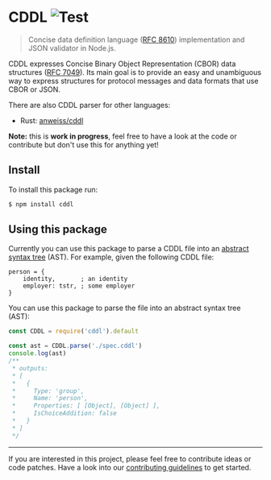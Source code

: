 CDDL ![Test](https://github.com/christian-bromann/cddl/workflows/Test/badge.svg?branch=master)
====

> Concise data definition language ([RFC 8610](https://tools.ietf.org/html/rfc8610)) implementation and JSON validator in Node.js.

CDDL expresses Concise Binary Object Representation (CBOR) data structures ([RFC 7049](https://tools.ietf.org/html/rfc7049)). Its main goal is to provide an easy and unambiguous way to express structures for protocol messages and data formats that use CBOR or JSON.

There are also CDDL parser for other languages:
- Rust: [anweiss/cddl](https://github.com/anweiss/cddl)

__Note:__ this is __work in progress__, feel free to have a look at the code or contribute but don't use this for anything yet!

## Install

To install this package run:

```sh
$ npm install cddl
```

## Using this package

Currently you can use this package to parse a CDDL file into an [abstract syntax tree](https://en.wikipedia.org/wiki/Abstract_syntax_tree) (AST). For example, given the following CDDL file:

```cddl
person = {
    identity,       ; an identity
    employer: tstr, ; some employer
}
```

You can use this package to parse the file into an abstract syntax tree (AST):

```js
const CDDL = require('cddl').default

const ast = CDDL.parse('./spec.cddl')
console.log(ast)
/**
 * outputs:
 * [
 *   {
 *     Type: 'group',
 *     Name: 'person',
 *     Properties: [ [Object], [Object] ],
 *     IsChoiceAddition: false
 *   }
 * ]
 */
```

---

If you are interested in this project, please feel free to contribute ideas or code patches. Have a look into our [contributing guidelines](https://github.com/christian-bromann/cddl/blob/master/LICENSE) to get started.
